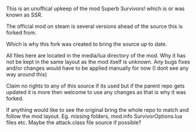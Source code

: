   This is an unoffical upkeep of the mod Superb Survivors! which is or was known as SSR.
  
  The official mod on steam is several versions ahead of the source this is forked from.
  
  Which is why this fork was created to bring the source up to date.

  All files here are located in the media/lua directory of the mod.  Why it has not be kept in the
same layout as the mod itself is unknown.  Any bugs fixes and/or changes would have to
be applied manually for now (I dont see any way around this)

  Claim no rights to any of this source if its used but if the parent repo gets updated
it is more then welcome to use any changes as that is why it was forked.

  If anything would like to see the original bring the whole repo to match and follow the mod layout.
Eg. missing folders, mod.info SurvivorOptions.lua files etc. Maybe the attack.class file source if possible?
